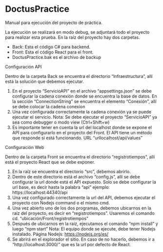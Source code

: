 # DoctusPractice
Manual para ejecución del proyecto de práctica.

La ejecución se realizará en modo debug, se adjuntará todo el proyecto para realizar esta prueba.
En la raíz del proyecto hay dos carpetas.
-	Back: Esta el código C# para backend.
-	Front: Esta el código React para el front.
-	DoctusPractice.bak es el archivo de backup

Configuración API

Dentro de la carpeta Back se encuentra el directorio “Infraestructura”, allí está la solución que debemos ejecutar.
1.	En el proyecto “ServicioAPI” en el archivo “appsettings.json” se debe configurar la cadena conexión donde se encuentra la base de datos.
En la sección “ConnectionString” se encuentra el elemento “Conexión”, allí se debe colocar la cadena conexion 
2.	Una vez configurada correctamente la cadena conexión ya se puede ejecutar el servicio.
Nota: Se debe ejecutar el proyecto “ServicioAPI” ya sea como debugger o modo view (Ctrl+Shift+w)
3.	Es importante tener en cuenta la url del localhost donde se expone el API para configurarlo en el proyecto del Front. El API tiene un método que responde si está funcionando. URL “urllocalhost/api/values”

Configuración Web

Dentro de la carpeta Front se encuentra el directorio “registrotiempos”, allí está el proyecto React que se debe exponer.
1.	En la raíz se encuentra el directorio “src”, debemos abrirlo.
2.	Dentro de este directorio está el archivo “config.js”, allí se debe configurar la url donde está el API expuesto.
Solo se debe configurar la url base, es decir hasta la palabra “api”
ejemplo: https://localhost:44340/api 
3.	Una vez configurado correctamente la url del API, debemos ejecutar el proyecto con Nodejs command o el mismo cmd.
4.	Una vez abierto uno de los dos programas, debemos ubicarnos en la raíz del proyecto, es decir en “registrotiempos”. Usaremos el comando cd. “ubicación/Front/registrotiempos”
5.	Después de ubicarnos en la raíz, ejecutamos el comando “npm install” y luego “npm start”
Nota: El equipo donde se ejecute, debe tener Nodejs instalado.
Página Nodejs: https://nodejs.org/es/
6.	Se abrirá en el explorador el sitio. En caso de no hacerlo, debemos ir a “http://localhost:3000/” que es la url por defecto de React.
